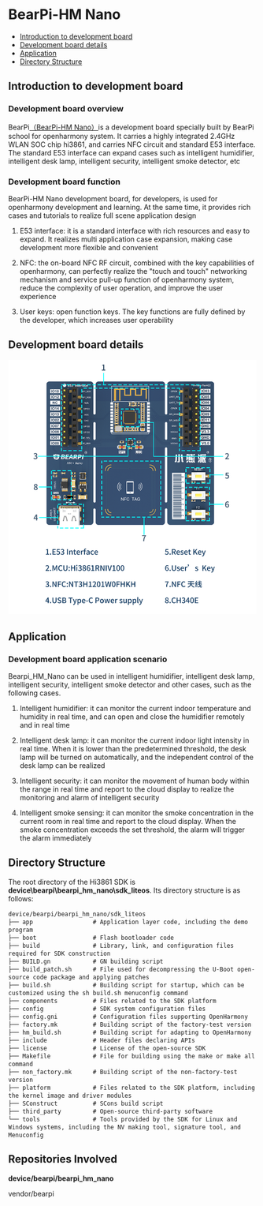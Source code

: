 # BearPi-HM Nano<a name="ZH-CN_TOPIC_0000001130176841"></a>

-   [Introduction to development board](#section11660541593)
-   [Development board details](#section12212842173518)
-   [Application](#section1464106163819)
-   [Directory Structure](#section1464106163817)


## Introduction to development board<a name="section11660541593"></a>

### Development board overview

BearPi[（BearPi-HM Nano）](https://item.taobao.com/item.htm?id=633296694816)is a development board specially built by BearPi school for openharmony system. It carries a highly integrated 2.4GHz WLAN SOC chip hi3861, and carries NFC circuit and standard E53 interface. The standard E53 interface can expand cases such as intelligent humidifier, intelligent desk lamp, intelligent security, intelligent smoke detector, etc

### Development board function
BearPi-HM Nano development board, for developers, is used for openharmony development and learning. At the same time, it provides rich cases and tutorials to realize full scene application design

1. E53 interface: it is a standard interface with rich resources and easy to expand. It realizes multi application case expansion, making case development more flexible and convenient

2. NFC: the on-board NFC RF circuit, combined with the key capabilities of openharmony, can perfectly realize the "touch and touch" networking mechanism and service pull-up function of openharmony system, reduce the complexity of user operation, and improve the user experience

3. User keys: open function keys. The key functions are fully defined by the developer, which increases user operability

## Development board details<a name="section12212842173518"></a>


![](figures/BearPi-HM_NanoBoardDetail.png)

## Application<a name="section1464106163819"></a>

### Development board application scenario

Bearpi_HM_Nano can be used in intelligent humidifier, intelligent desk lamp, intelligent security, intelligent smoke detector and other cases, such as the following cases.

1. Intelligent humidifier: it can monitor the current indoor temperature and humidity in real time, and can open and close the humidifier remotely and in real time

2. Intelligent desk lamp: it can monitor the current indoor light intensity in real time. When it is lower than the predetermined threshold, the desk lamp will be turned on automatically, and the independent control of the desk lamp can be realized

3. Intelligent security: it can monitor the movement of human body within the range in real time and report to the cloud display to realize the monitoring and alarm of intelligent security

4. Intelligent smoke sensing: it can monitor the smoke concentration in the current room in real time and report to the cloud display. When the smoke concentration exceeds the set threshold, the alarm will trigger the alarm immediately

## Directory Structure<a name="section1464106163817"></a>

The root directory of the Hi3861 SDK is  **device\\bearpi\\bearpi\_hm\_nano\\sdk\_liteos**. Its directory structure is as follows:

```
device/bearpi/bearpi_hm_nano/sdk_liteos
├── app                 # Application layer code, including the demo program
├── boot                # Flash bootloader code
├── build               # Library, link, and configuration files required for SDK construction
├── BUILD.gn            # GN building script
├── build_patch.sh      # File used for decompressing the U-Boot open-source code package and applying patches
├── build.sh            # Building script for startup, which can be customized using the sh build.sh menuconfig command
├── components          # Files related to the SDK platform
├── config              # SDK system configuration files
├── config.gni          # Configuration files supporting OpenHarmony
├── factory.mk          # Building script of the factory-test version
├── hm_build.sh         # Building script for adapting to OpenHarmony
├── include             # Header files declaring APIs
├── license             # License of the open-source SDK
├── Makefile            # File for building using the make or make all command
├── non_factory.mk      # Building script of the non-factory-test version
├── platform            # Files related to the SDK platform, including the kernel image and driver modules
├── SConstruct          # SCons build script
├── third_party         # Open-source third-party software
└── tools               # Tools provided by the SDK for Linux and Windows systems, including the NV making tool, signature tool, and Menuconfig
```



## Repositories Involved<a name="section1371113476307"></a>

**device/bearpi/bearpi_hm_nano**

vendor/bearpi

